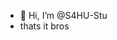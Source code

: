 - 👋 Hi, I’m @S4HU-Stu
- thats it bros 


<!---
S4HU-Stu/S4HU-Stu is a ✨ special ✨ repository because its `README.md` (this file) appears on your GitHub profile.
You can click the Preview link to take a look at your changes.
--->
